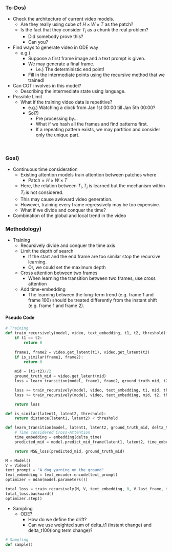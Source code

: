 ### To-Dos)
- Check the architecture of current video models.
  - Are they really using cube of $`H\times W\times T`$ as the patch?
  - Is the fact that they consider $`T_i`$ as a chunk the real problem?
    - Did somebody prove this?
    - Can you?
- Find ways to generate video in ODE way
  - e.g.)
    - Suppose a first frame image and a text prompt is given.
    - We may generate a final frame.
      - i.e.) The deterministic end point!
    - Fill in the intermediate points using the recursive method that we trained!
- Can COT involves in this model?
  - Describing the intermediate state using language.
- Possible Limit
  - What if the training video data is repetitive?
    - e.g.) Watching a clock from Jan 1st 00:00 till Jan 5th 00:00?
    - Sol?)
      - Pre processing by...
      - What if we hash all the frames and find patterns first.
      - If a repeating pattern exists, we may partition and consider only the unique part.

<br>

### Goal)
- Continuous time consideration
  - Existing attention models train attention between patches where
    - $`\text{Patch} = H\times W\times T`$
  - Here, the relation between $`T_i,T_j`$ is learned but the mechanism within $`T_i`$ is not considered.
  - This may cause awkward video generation.
  - However, training every frame regressively may be too expensive.
  - What if we divide and conquer the time?
- Combination of the global and local trend in the video


### Methodology)
- Training
  - Recursively divide and conquer the time axis
  - Limit the depth of search
    - If the start and the end frame are too similar stop the recursive learning.
    - Or, we could set the maximum depth
  - Cross attention between two frames
    - When learning the transition between two frames, use cross attention
  - Add time-embedding
    - The learning between the long-term trend (e.g. frame 1 and frame 100) should be treated differently from the instant shift (e.g. frame 1 and frame 2).

#### Pseudo Code
```python
# Training
def train_recursively(model, video, text_embedding, t1, t2, threshold):
    if t1 == t2:
        return 0
    
    frame1, frame2 = video.get_latent(t1), video.get_latent(t2)
    if is_similar(frame1, frame2):
        return 0
    
    mid = (t1+t2)//2
    ground_truth_mid = video.get_latent(mid)
    loss = learn_transition(model, frame1, frame2, ground_truth_mid, t2-t1)

    loss += train_recursively(model, video, text_embedding, t1, mid, threshold)
    loss += train_recursively(model, video, text_embedding, mid, t2, threshold)

    return loss

def is_similar(latent1, latent2, threshold):
    return distance(latent1, latent2) < threshold

def learn_transition(model, latent1, latent2, ground_truth_mid, delta_time, text_embedding):
    # Time considered Cross-Attention
    time_embedding = embedding(delta_time)
    predicted_mid = model.predict_mid_frame(latent1, latent2, time_embedding, text_embedding)

    return MSE_loss(predicted_mid, ground_truth_mid)

M = Model()
V = Video()
text_prompt = "A dog yarning on the ground"
text_embedding = text_encoder.encode(text_prompt)
optimizer = Adam(model.parameters())

total_loss = train_recursively(M, V, text_embedding, 0, V.last_frame, threshold=0.1)
total_loss.backward()
optimizer.step()
```

- Sampling
  - ODE?
    - How do we define the drift?
    - Can we use weighted sum of delta_t1 (instant change) and delta_t100(long term change)?
```python
# Sampling
def sample()
```